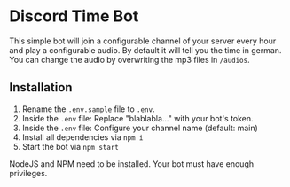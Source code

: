 # Discord Time Bot

This simple bot will join a configurable channel of your server every hour and play a configurable audio. By default it will tell you the time in german. You
can change the audio by overwriting the mp3 files in `/audios`.

## Installation

1. Rename the `.env.sample` file to `.env`.
2. Inside the `.env` file: Replace "blablabla..." with your bot's token.
3. Inside the `.env` file: Configure your channel name (default: main)
4. Install all dependencies via `npm i`
5. Start the bot via `npm start`

NodeJS and NPM need to be installed. Your bot must have enough privileges.
